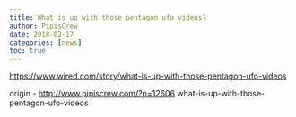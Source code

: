 ```yaml
---
title: What is up with those pentagon ufo videos?
author: PipisCrew
date: 2018-02-17
categories: [news]
toc: true
---
```


https://www.wired.com/story/what-is-up-with-those-pentagon-ufo-videos

origin - http://www.pipiscrew.com/?p=12606 what-is-up-with-those-pentagon-ufo-videos